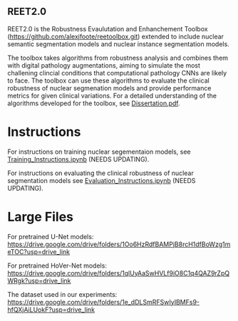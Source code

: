 ## REET2.0
REET2.0 is the Robustness Evaulutation and Enhanchement Toolbox (https://github.com/alexjfoote/reetoolbox.git) extended to include nuclear semantic segmentation models and nuclear instance segmentation models.

The toolbox takes algorithms from robustness analysis and combines them with digital pathology augmentations, aiming to simulate the most challening clincial conditions that computational pathology CNNs are likely to face. The toolbox can use these algorithms to evaluate the clinical robustness of nuclear segmenation models and provide performance metrics for given clinical variations. For a detailed understanding of the algorithms developed for the toolbox, see [Dissertation.pdf](Dissertation.pdf).

# Instructions
For instructions on training nuclear segementaion models, see [Training_Instructions.ipynb](Training_Instructions.ipynb) (NEEDS UPDATING).

For instructions on evaluating the clinical robustness of nuclear segmentation models see [Evaluation_Instructions.ipynb](Evaluation_Instructions.ipynb) (NEEDS UPDATING).

# Large Files
For pretrained U-Net models: https://drive.google.com/drive/folders/1Oo6HzRdfBAMPjB8rcH1dfBoWzg1meTOC?usp=drive_link

For pretrained HoVer-Net models: https://drive.google.com/drive/folders/1qlUyAaSwHVLf9iO8C1q4QAZ9rZpQWRgk?usp=drive_link

The dataset used in our experiments: https://drive.google.com/drive/folders/1e_dDLSmRFSwIyIBMFs9-hfQXjAiLUokF?usp=drive_link

